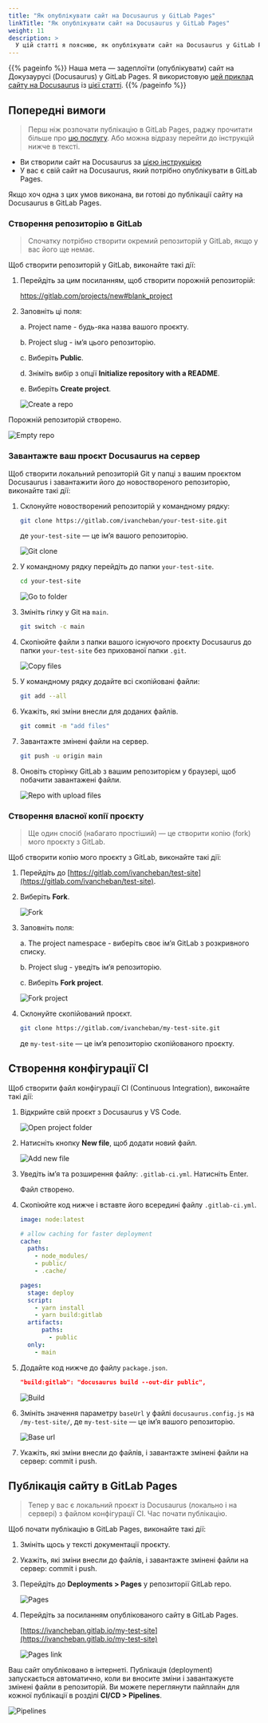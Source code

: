 ```yaml
---
title: "Як опублікувати сайт на Docusaurus у GitLab Pages"
linkTitle: "Як опублікувати сайт на Docusaurus у GitLab Pages"
weight: 11
description: >
  У цій статті я пояснюю, як опублікувати сайт на Docusaurus у GitLab Pages за допомогою файлу конфігурації CI. Це альтернативний спосіб публікації сайту на Docusaurus у GitLab вашої компанії чи вашого власного облікового запису GitLab.
---
```


{{% pageinfo %}}
Наша мета — задеплоїти (опублікувати) сайт на Докузаурусі (Docusaurus) у GitLab Pages. Я використовую [цей приклад сайту на Docusaurus](https://ivan-documentation-example.netlify.app/) із [цієї статті](../docs-as-code#генератор-статичних-сайтів-docusaurus).
{{% /pageinfo %}}

## Попередні вимоги

> Перш ніж розпочати публікацію в GitLab Pages, раджу прочитати більше про [цю послугу](https://docs.gitlab.com/ee/user/project/pages/). Або можна відразу перейти до інструкцій нижче в тексті.

* Ви створили сайт на Docusaurus за [цією інструкцією](../docs-as-code#генератор-статичних-сайтів-docusaurus)
* У вас є свій сайт на Docusaurus, який потрібно опублікувати в GitLab Pages.

Якщо хоч одна з цих умов виконана, ви готові до публікації сайту на Docusaurus в GitLab Pages.

### Створення репозиторію в GitLab

> Спочатку потрібно створити окремий репозиторій у GitLab, якщо у вас його ще немає.

Щоб створити репозиторій у GitLab, виконайте такі дії:

1. Перейдіть за цим посиланням, щоб створити порожній репозиторій:

    https://gitlab.com/projects/new#blank_project

2. Заповніть ці поля:

   a. Project name - будь-яка назва вашого проєкту.

   b. Project slug - ім’я цього репозиторію.

   c. Виберіть **Public**.

   d. Зніміть вибір з опції **Initialize repository with a README**.

   e. Виберіть **Create project**.

    ![Create a repo](../img/create-project.png)

Порожній репозиторій створено.

![Empty repo](../img/created-repo.png)

### Завантажте ваш проєкт Docusaurus на сервер

Щоб створити локальний репозиторій Git у папці з вашим проєктом Docusaurus і завантажити його до новоствореного репозиторію, виконайте такі дії:

1. Склонуйте новостворений репозиторій у командному рядку:

    ```sh
    git clone https://gitlab.com/ivancheban/your-test-site.git
    ```

    де `your-test-site` — це ім’я вашого репозиторію.

    ![Git clone](../img/git-clone.png)

1. У командному рядку перейдіть до папки `your-test-site`.

    ```sh
    cd your-test-site
    ```

    ![Go to folder](../img/go-to-folder.png)

1. Змініть гілку у Git на `main`.

    ```sh
    git switch -c main
    ```

1. Скопіюйте файли з папки вашого існуючого проєкту Docusaurus до папки `your-test-site` без прихованої папки `.git`.

    ![Copy files](../img/copy-files.png)

1. У командному рядку додайте всі скопійовані файли:

    ```sh
    git add --all
    ```

1. Укажіть, які зміни внесли для доданих файлів.

    ```sh
    git commit -m "add files"
    ```

1. Завантажте змінені файли на сервер.

    ```sh
    git push -u origin main
    ```

1. Оновіть сторінку GitLab з вашим репозиторієм у браузері, щоб побачити завантажені файли.

    ![Repo with upload files](../img/repo-uploaded.png)

### Створення власної копії проєкту

> Ще один спосіб (набагато простіший) — це створити копію (fork) мого проєкту з GitLab.

Щоб створити копію мого проєкту з GitLab, виконайте такі дії:

1. Перейдіть до [https://gitlab.com/ivancheban/test-site](https://gitlab.com/ivancheban/test-site).

1. Виберіть **Fork**.

    ![Fork](../img/fork.png)

1. Заповніть поля:

    a. The project namespace - виберіть своє ім’я GitLab з розкривного списку.

    b. Project slug - уведіть ім’я репозиторію.

    c. Виберіть **Fork project**.

    ![Fork project](../img/fork-project.png)

1. Склонуйте скопійований проєкт.

    ```sh
    git clone https://gitlab.com/ivancheban/my-test-site.git
    ```

    де `my-test-site` — це ім’я репозиторію скопійованого проєкту.

## Створення конфігурації CI

Щоб створити файл конфігурації CI (Continuous Integration), виконайте такі дії:

1. Відкрийте свій проєкт з Docusaurus у VS Code.

    ![Open project folder](../img/open-project.png)

2. Натисніть кнопку **New file**, щоб додати новий файл.

    ![Add new file](../img/new-file.png)

3. Уведіть ім’я та розширення файлу: `.gitlab-ci.yml`. Натисніть Enter.
    
    Файл створено.

4. Скопіюйте код нижче і вставте його всередині файлу `.gitlab-ci.yml`.

    ```yaml
    image: node:latest

    # allow caching for faster deployment
    cache:
      paths:
        - node_modules/
        - public/
        - .cache/

    pages:
      stage: deploy
      script:
        - yarn install
        - yarn build:gitlab
      artifacts:
          paths:
            - public
      only:
        - main
    ```

5. Додайте код нижче до файлу `package.json`.

    ```json
    "build:gitlab": "docusaurus build --out-dir public",
    ```

    ![Build](../img/build-docusaurus.png)

6. Змініть значення параметру `baseUrl` у файлі `docusaurus.config.js` на `/my-test-site/`, де `my-test-site` — це ім’я вашого репозиторію.

    ![Base url](../img/base-url.png)

7. Укажіть, які зміни внесли до файлів, і завантажте змінені файли на сервер: commit і push.

## Публікація сайту в GitLab Pages

> Тепер у вас є локальний проєкт із Docusaurus (локально і на сервері) з файлом конфігурації CI. Час почати публікацію.

Щоб почати публікацію в GitLab Pages, виконайте такі дії:

1. Змініть щось у тексті документації проєкту.

1. Укажіть, які зміни внесли до файлів, і завантажте змінені файли на сервер: commit і push.

1. Перейдіть до **Deployments > Pages** у репозиторії GitLab repo.

    ![Pages](../img/pages.png)

1. Перейдіть за посиланням опублікованого сайту в GitLab Pages.

    [https://ivancheban.gitlab.io/my-test-site](https://ivancheban.gitlab.io/my-test-site)

    ![Pages link](../img/pages-link.png)

Ваш сайт опубліковано в інтернеті. Публікація (deployment) запускається автоматично, коли ви вносите зміни і завантажуєте змінені файли в репозиторій. Ви можете переглянути пайплайн для кожної публікації в розділі **CI/CD > Pipelines**.

![Pipelines](../img/pipelines.png)
